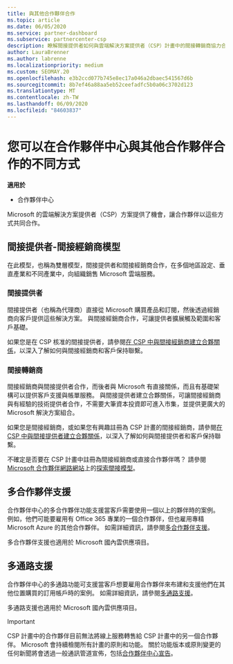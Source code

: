 ```yaml
---
title: 與其他合作夥伴合作
ms.topic: article
ms.date: 06/05/2020
ms.service: partner-dashboard
ms.subservice: partnercenter-csp
description: 瞭解間接提供者如何與雲端解決方案提供者（CSP）計畫中的間接轉銷商協力合作，並判斷哪一個角色適合您。
author: LauraBrenner
ms.author: labrenne
ms.localizationpriority: medium
ms.custom: SEOMAY.20
ms.openlocfilehash: e3b2ccd077b745e8ec17a046a2dbaec541567d6b
ms.sourcegitcommit: 8b7ef46a88aa5eb52ceefadfc5b0a06c3702d123
ms.translationtype: MT
ms.contentlocale: zh-TW
ms.lasthandoff: 06/09/2020
ms.locfileid: "84603837"
---
```

# <a name="different-ways-you-can-work-with-other-partners-in-partner-center"></a>您可以在合作夥伴中心與其他合作夥伴合作的不同方式

**適用於**

- 合作夥伴中心

Microsoft 的雲端解決方案提供者（CSP）方案提供了機會，讓合作夥伴以這些方式共同合作。

## <a name="indirect-provider-indirect-reseller-model"></a>間接提供者-間接經銷商模型

在此模型，也稱為雙層模型，間接提供者和間接經銷商合作，在多個地區設定、垂直產業和不同產業中，向組織銷售 Microsoft 雲端服務。 

### <a name="indirect-providers"></a>間接提供者

間接提供者（也稱為代理商）直接從 Microsoft 購買產品和訂閱，然後透過經銷商向客戶提供這些解決方案。 與間接經銷商合作，可讓提供者擴展觸及範圍和客戶基礎。 

如果您是在 CSP 核准的間接提供者，請參閱[在 CSP 中與間接經銷商建立合夥關係](indirect-provider-tasks-in-partner-center.md)，以深入了解如何與間接經銷商和客戶保持聯繫。 

### <a name="indirect-resellers"></a>間接轉銷商

間接經銷商與間接提供者合作，而後者與 Microsoft 有直接關係，而且有基礎架構可以提供客戶支援與帳單服務。 與間接提供者建立合夥關係，可讓間接經銷商與有經驗的技術提供者合作，不需要大筆資本投資即可進入市集，並提供更廣大的 Microsoft 解決方案組合。 

如果您是間接經銷商，或如果您有興趣註冊為 CSP 計畫的間接經銷商，請參閱[在 CSP 中與間接提供者建立合夥關係](indirect-reseller-tasks-in-partner-center.md)，以深入了解如何與間接提供者和客戶保持聯繫。

不確定是否要在 CSP 計畫中註冊為間接經銷商或直接合作夥伴嗎？ 請參閱 [Microsoft 合作夥伴網路網站](https://partner.microsoft.com)上的[探索間接模型](https://partner.microsoft.com/cloud-solution-provider/indirect)。   

## <a name="multi-partner-support"></a>多合作夥伴支援

合作夥伴中心的多合作夥伴功能支援當客戶需要使用一個以上的夥伴時的案例。 例如，他們可能要雇用有 Office 365 專業的一個合作夥伴，但也雇用專精 Microsoft Azure 的其他合作夥伴。 如需詳細資訊，請參閱[多合作夥伴支援](multipartner.md)。

多合作夥伴支援也適用於 Microsoft 國內雲供應項目。 

## <a name="multi-channel-support"></a>多通路支援

合作夥伴中心的多通路功能可支援當客戶想要雇用合作夥伴來布建和支援他們在其他位置購買的訂用帳戶時的案例。 如需詳細資訊，請參閱[多通路支援](multichannel.md)。

多通路支援也適用於 Microsoft 國內雲供應項目。

> [!IMPORTANT]  
> CSP 計畫中的合作夥伴目前無法將線上服務轉售給 CSP 計畫中的另一個合作夥伴。 Microsoft 會持續檢閱所有計畫的原則和功能。 關於功能版本或原則變更的任何新聞將會透過一般通訊管道宣佈，包括[合作夥伴中心宣告](announcements/index.md)。
